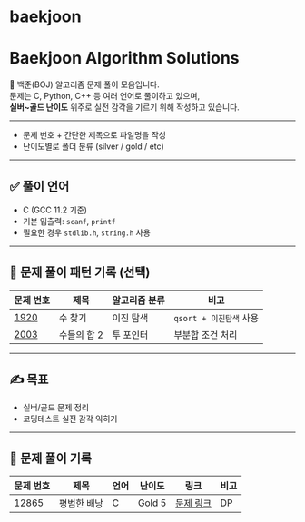# baekjoon
# Baekjoon Algorithm Solutions
 
📌 백준(BOJ) 알고리즘 문제 풀이 모음입니다.  
문제는 C, Python, C++ 등 여러 언어로 풀이하고 있으며,  
**실버~골드 난이도** 위주로 실전 감각을 기르기 위해 작성하고 있습니다.

---


- 문제 번호 + 간단한 제목으로 파일명을 작성
- 난이도별로 폴더 분류 (silver / gold / etc)

---

## ✅ 풀이 언어

- C (GCC 11.2 기준)
- 기본 입출력: `scanf`, `printf`
- 필요한 경우 `stdlib.h`, `string.h` 사용

---

## 🧠 문제 풀이 패턴 기록 (선택)

| 문제 번호 | 제목 | 알고리즘 분류 | 비고 |
|-----------|------|----------------|------|
| [1920](https://www.acmicpc.net/problem/1920) | 수 찾기 | 이진 탐색 | `qsort + 이진탐색` 사용 |
| [2003](https://www.acmicpc.net/problem/2003) | 수들의 합 2 | 투 포인터 | 부분합 조건 처리 |

---

## ✍️ 목표

- 실버/골드 문제 정리
- 코딩테스트 실전 감각 익히기

---
## 🧠 문제 풀이 기록

| 문제 번호 | 제목 | 언어 | 난이도 | 링크 | 비고 |
|-----------|------|------|--------|------|------|
| 12865 | 평범한 배낭 | C | Gold 5 | [문제 링크](https://www.acmicpc.net/problem/12865) | DP |


